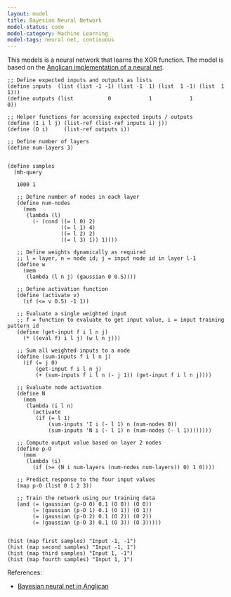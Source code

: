 ```yaml
---
layout: model
title: Bayesian Neural Network
model-status: code
model-category: Machine Learning
model-tags: neural net, continuous
---
```


This models is a neural network that learns the XOR function. The model is based on the [Anglican implementation of a neural net](http://www.robots.ox.ac.uk/~fwood/anglican/examples/neural_net/).

    ;; Define expected inputs and outputs as lists
    (define inputs  (list (list -1 -1) (list -1  1) (list  1 -1) (list  1  1)))
    (define outputs (list           0            1            1            0))
    
    ;; Helper functions for accessing expected inputs / outputs
    (define (I i l j) (list-ref (list-ref inputs i) j))
    (define (O i)     (list-ref outputs i))
    
    ;; Define number of layers
    (define num-layers 3)
    
    
    (define samples
      (mh-query 
    
       1000 1
    
       ;; Define number of nodes in each layer
       (define num-nodes
         (mem
          (lambda (l)
            (- (cond ((= l 0) 2)
                     ((= l 1) 4)
                     ((= l 2) 2)
                     ((= l 3) 1)) 1))))
    
       ;; Define weights dynamically as required
       ;; l = layer, n = node id; j = input node id in layer l-1
       (define w
         (mem
          (lambda (l n j) (gaussian 0 0.5))))
    
       ;; Define activation function
       (define (activate v)
         (if (<= v 0.5) -1 1))
    
       ;; Evaluate a single weighted input
       ;; f = function to evaluate to get input value, i = input training pattern id
       (define (get-input f i l n j)
         (* ((eval f) i l j) (w l n j)))
    
       ;; Sum all weighted inputs to a node
       (define (sum-inputs f i l n j)
         (if (= j 0)
             (get-input f i l n j)
             (+ (sum-inputs f i l n (- j 1)) (get-input f i l n j))))
    
       ;; Evaluate node activation
       (define N
         (mem
          (lambda (i l n)
            (activate
             (if (= l 1)
                 (sum-inputs 'I i (- l 1) n (num-nodes 0))
                 (sum-inputs 'N i (- l 1) n (num-nodes (- l 1))))))))
    
       ;; Compute output value based on layer 2 nodes
       (define p-O
         (mem
          (lambda (i)
            (if (>= (N i num-layers (num-nodes num-layers)) 0) 1 0))))
    
       ;; Predict response to the four input values
       (map p-O (list 0 1 2 3))
    
       ;; Train the network using our training data
       (and (= (gaussian (p-O 0) 0.1 (O 0)) (O 0))
            (= (gaussian (p-O 1) 0.1 (O 1)) (O 1))
            (= (gaussian (p-O 2) 0.1 (O 2)) (O 2))
            (= (gaussian (p-O 3) 0.1 (O 3)) (O 3)))))
    
    
    (hist (map first samples) "Input -1, -1")
    (hist (map second samples) "Input -1, 1")
    (hist (map third samples) "Input 1, -1")
    (hist (map fourth samples) "Input 1, 1")

References:

- [Bayesian neural net in Anglican](http://www.robots.ox.ac.uk/~fwood/anglican/examples/neural_net/)
